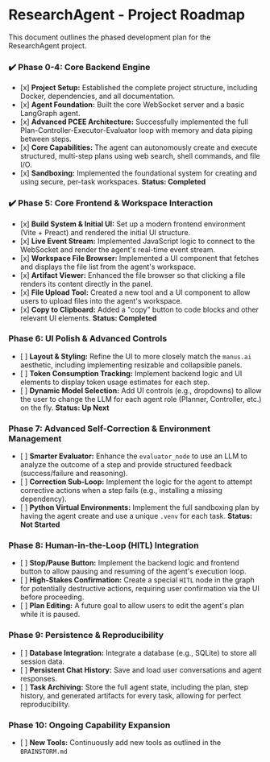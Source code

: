# ResearchAgent - Project Roadmap

This document outlines the phased development plan for the ResearchAgent project.

### ✔️ Phase 0-4: Core Backend Engine

-   \[x\] **Project Setup:** Established the complete project structure, including Docker, dependencies, and all documentation.
-   \[x\] **Agent Foundation:** Built the core WebSocket server and a basic LangGraph agent.
-   \[x\] **Advanced PCEE Architecture:** Successfully implemented the full Plan-Controller-Executor-Evaluator loop with memory and data piping between steps.
-   \[x\] **Core Capabilities:** The agent can autonomously create and execute structured, multi-step plans using web search, shell commands, and file I/O.
-   \[x\] **Sandboxing:** Implemented the foundational system for creating and using secure, per-task workspaces. **Status: Completed**

### ✔️ Phase 5: Core Frontend & Workspace Interaction

-   \[x\] **Build System & Initial UI:** Set up a modern frontend environment (Vite + Preact) and rendered the initial UI structure.
-   \[x\] **Live Event Stream:** Implemented JavaScript logic to connect to the WebSocket and render the agent's real-time event stream.
-   \[x\] **Workspace File Browser:** Implemented a UI component that fetches and displays the file list from the agent's workspace.
-   \[x\] **Artifact Viewer:** Enhanced the file browser so that clicking a file renders its content directly in the panel.
-   \[x\] **File Upload Tool:** Created a new tool and a UI component to allow users to upload files into the agent's workspace.
-   \[x\] **Copy to Clipboard:** Added a "copy" button to code blocks and other relevant UI elements. **Status: Completed**

### Phase 6: UI Polish & Advanced Controls

-   \[ \] **Layout & Styling:** Refine the UI to more closely match the `manus.ai` aesthetic, including implementing resizable and collapsible panels.
-   \[ \] **Token Consumption Tracking:** Implement backend logic and UI elements to display token usage estimates for each step.
-   \[ \] **Dynamic Model Selection:** Add UI controls (e.g., dropdowns) to allow the user to change the LLM for each agent role (Planner, Controller, etc.) on the fly. **Status: Up Next**

### Phase 7: Advanced Self-Correction & Environment Management

-   \[ \] **Smarter Evaluator:** Enhance the `evaluator_node` to use an LLM to analyze the outcome of a step and provide structured feedback (success/failure and reasoning).
-   \[ \] **Correction Sub-Loop:** Implement the logic for the agent to attempt corrective actions when a step fails (e.g., installing a missing dependency).
-   \[ \] **Python Virtual Environments:** Implement the full sandboxing plan by having the agent create and use a unique `.venv` for each task. **Status: Not Started**

### Phase 8: Human-in-the-Loop (HITL) Integration

-   \[ \] **Stop/Pause Button:** Implement the backend logic and frontend button to allow pausing and resuming of the agent's execution loop.
-   \[ \] **High-Stakes Confirmation:** Create a special `HITL` node in the graph for potentially destructive actions, requiring user confirmation via the UI before proceeding.
-   \[ \] **Plan Editing:** A future goal to allow users to edit the agent's plan while it is paused.

### Phase 9: Persistence & Reproducibility

-   \[ \] **Database Integration:** Integrate a database (e.g., SQLite) to store all session data.
-   \[ \] **Persistent Chat History:** Save and load user conversations and agent responses.
-   \[ \] **Task Archiving:** Store the full agent state, including the plan, step history, and generated artifacts for every task, allowing for perfect reproducibility.

### Phase 10: Ongoing Capability Expansion

-   \[ \] **New Tools:** Continuously add new tools as outlined in the `BRAINSTORM.md`
